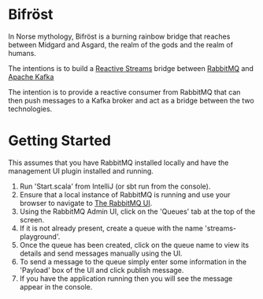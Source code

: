 Bifröst
====

In Norse mythology, Bifröst is a burning rainbow bridge that reaches between Midgard and Asgard, the realm of the gods 
and the realm of humans.

The intentions is to build a [Reactive Streams](http://www.reactive-streams.org) bridge between [RabbitMQ](https://www.rabbitmq.com/) and 
[Apache Kafka](http://kafka.apache.org/)

The intention is to provide a reactive consumer from RabbitMQ that can then push messages to a Kafka broker and act as a bridge between
the two technologies.

Getting Started
====

This assumes that you have RabbitMQ installed locally and have the management UI plugin installed and running.
1. Run 'Start.scala' from IntelliJ (or sbt run from the console).
2. Ensure that a local instance of RabbitMQ is running and use your browser to navigate to [The RabbitMQ UI](http://localhost:15672/#/).
3. Using the RabbitMQ Admin UI, click on the 'Queues' tab at the top of the screen.
4. If it is not already present, create a queue with the name 'streams-playground'.
5. Once the queue has been created, click on the queue name to view its details and send messages manually using the UI.
6. To send a message to the queue simply enter some information in the 'Payload' box of the UI and click publish message.
7. If you have the application running then you will see the message appear in the console. 


